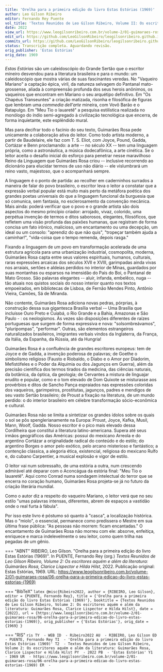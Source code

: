 ```yaml
---
title: 'Orelha para a primeira edição do livro Estas Estórias (1969)'
author: Leo Gilson Ribeiro
editor: Fernando Rey Puente
vol_title: 'Textos Reunidos de Leo Gilson Ribeiro, Volume II: Os escritores aquém e além da literatura: Guimarães Rosa, Clarice Lispector e Hilda Hilst'
date: 2022
view_url: https://www.leogilsonribeiro.com.br/volume-2/01-guimaraes-rosa/06-orelha-para-a-primeira-edicao-do-livro-estas-estorias-(1969)
edit_url: https://github.com/LeoGilsonRibeiro/leogilsonribeiro.github.io/edit/main/docs/markdown/volume-2/01-guimaraes-rosa/06-orelha-para-a-primeira-edicao-do-livro-estas-estorias-(1969).md
commits_url: https://github.com/LeoGilsonRibeiro/leogilsonribeiro.github.io/commits/main/docs/markdown/volume-2/01-guimaraes-rosa/06-orelha-para-a-primeira-edicao-do-livro-estas-estorias-(1969).md
status: Transcrição completa. Aguardando revisão.
orig_publisher: 'Estas Estórias'
orig_date: 1969
---
```


*Estas Estórias* são um caleidoscópio do Grande Sertão que o escritor mineiro desvendou para a literatura brasileira e para o mundo: um caleidoscópio que mostra várias de suas fascinantes veredas. No "Vaqueiro Mariano" a captação épica, viril, da natureza selvagem do Pantanal mato-grossense, aliada à compreensão profunda dos seus herois anônimos, os vaqueiros que encontram em Mariano o seu arquétipo definitivo. Em "Os Chapéus Transeuntes" a criação matizada, risonha e filosófica de figuras que lembram uma *commedia dell'arte* mineira, com Vovô Barão e o Ratapulgo. Em "Meu Tio o Iauaretê" a pesquisa estilística realizada no monólogo do índio semi-agregado à civilização tecnológica que encerra, de forma inquietante, este esplêndido mural.

Mas para decifrar todo o facínio do seu texto, Guimarães Rosa pede unicamente a colaboração ativa do leitor. Como todo artista moderno, a partir de Baudelaire, ele faz com T. S. Eliot, com Joyce, Pound, Gadda, Cortázar e Benn proclamando: a arte -- no século XX -- tem uma linguagem própria, como a astronáutica, a música dodecafônica, a arte cinética. Se o leitor aceita o desafio inicial do esforço para penetrar nesse maravilhoso Reino da Linguagem que Guimarães Rosa criou -- inclusive recorrendo ao dicionário para elucidar termos de uso não diário -- ele vislumbrará um reino vasto, majestoso, que o acompanhará sempre.

A linguagem é o ponto de partida: ao recolher em caderninhos surrados a maneira de falar do povo brasileiro, o escritor leva o leitor a constatar que a expressão verbal popular está muito mais perto da metáfora poética dos grandes poetas universais do que a linguagem funcional da burguesia que só comunica, sem fantasia, no esclerosamento da convenção mecânica. Mais ainda: poderá verificar que o povo e o grande artista são dois aspectos do mesmo princípio criador: arrojado, vivaz, colorido, uma perpétua invenção de termos e ditos saborosos, elegantes, filosóficos, que refletem uma visão profunda das paixões humanas, que registram de forma concisa um fato irônico, malicioso, um encantamento ou uma decepção, um ideal ou um consolo: "aprendiz do que não quis", "tropeçar também ajuda a caminhar!", "vida-coisa que o tempo remenda, depois rasga."

Fixando a linguagem de um povo em transformação acelerada de uma estrutura agrícola para uma urbanização industrial, cosmopolita, moderna, Guimarães Rosa capta entre seus valores espirituais, humanos, culturais, raras expressões arcaicas dos séculos XVII e XVIII, garimpadas ainda vivas nos arraiais, sertões e aldeias perdidos no interior de Minas, guardados por suas montanhas ou esparsos na imensidão do País do Boi, o Pantanal de Mato Grosso. São palavras elegantes -- aluir, infanda, embelêco, nuga -- tão atuais nos quistos sociais do nosso interior quanto nos textos empoeirados, em bibliotecas de Lisboa, de Fernão Mendes Pinto, Antônio Vieira, Camões, Sá de Miranda.

Não contente, Guimarães Rosa adiciona novas pedras, pórprias, à construção dessa sua gigantesca Brasília verbal -- Uma Brasília que incluísse Ouro Preto e Cuiabá, o Rio Grande e a Bahia, Amazonas e São Paulo - : os neologismos. Às vezes são disposições diferentes de raízes portuguesas que surgem de forma expressiva e nova: "solsombreávamos", "pluripompas", "performar". Outras, são elementos estrangeiros naturalizados brasileiros, imigrantes verbais vindos da Inglaterra, da França, da Itália, da Espanha, da Rússia, até da Hungria!

Guimarães Rosa é a confluência de grandes escritores europeus: tem de Joyce e de Gadda, a invenção poderosa de palavras; de Goethe o simbolismo religioso (Fausto e Riobaldo, o Diabo e o Amor por Diadorim, Mefistófeles e o Poder da Alquimia ou dos Jagunços em Guerra), além da precisão científica dos termos tirados da medicina, das ciências naturais, da botânica, da óptica, da geologia; de Cervantes a mistura de linguajar erudito e popular, como e o tom elevado de Dom Quixote se misturasse aos provérbios e ditos de Sancho Pança espraiados nas expressões coloridas dos vaqueiros, garimpeiros, prostitutas, jagunços, padres e mendigos de seu vasto Sertão brasileiro; de Proust a fixação na literatura, de um mundo perdido: o do interior brasileiro em célebre transformação sócio-econômica e cultural.

Guimarães Rosa não se limita a sintetizar os grandes ídolos sobre os quais o sol se pôs spenglerianamente na Europa: Proust, Joyce, Kafka, Musil, Mann, Woolf, Gadda. Nosso escritor é o pico mais elevado dessa Cordilheira que constitui a literatura latino-americana. Supera até seus irmãos geográficos das Américas: possui do mexicano Arreola e do argentino Cortázar a originalidade radical do conteúdo e do estilo; do argentino Borges o amor pelo exótico, pelo arcano misterioso e fantástico; a contenção clássica, a alegoria ética, existencial, religiosa do mexicano Rulfo e, do cubano Carpentier, a musical explosão e vigor de estilo.

O leitor vai num sobressalto, de uma estória a outra, num crescendo admirável até deparar com o Aconcágua da estória final: "Meu Tio o Iauaretê". Aqui como Conrad numa sondagem intelectual do terror que se encerra no coração humano, Guimarães Rosa projeta-se já no futuro da criação literária mundial.

Como o autor diz a respeito do vaqueiro Mariano, o leitor verá que no seu estilo "umas palavras intensas, diferentes, abrem de espaços a vastidão onde o real furta à fábula".

Por isso este livro é póstumo só quanto à "casca", a localização histórica. Mas o "miolo", o essencial, permanece como predissera o Mestre em sua última frase pública: "As pessoas não morrem: ficam encantadas." O encantamento de Guimarães Rosa não morreu com ele: absorve, enfeitiça, enriquece e marca indelevelmente o seu leitor, como quem trilha nas pegadas de um gênio.


=== "ABNT"
    RIBEIRO, Leo Gilson. "Orelha para a primeira edição do livro Estas Estórias (1969)". In PUENTE, Fernando Rey (org.) <em>Textos Reunidos de Leo Gilson Ribeiro, Volume 2: Os escritores aquém e além da literatura: Guimarães Rosa, Clarice Lispector e Hilda Hilst</em>, 2022. Publicação original: Estas Estórias, 1969. URL: <a href="stable_url">https://www.leogilsonribeiro.com.br/volume-2/01-guimaraes-rosa/06-orelha-para-a-primeira-edicao-do-livro-estas-estorias-(1969)</a>

=== "BibTeX"
    ```latex
    @misc{Ribeiro2022,
    author = {RIBEIRO, Leo Gilson},
    editor = {PUENTE, Fernando Rey},
    title = {'Orelha para a primeira edição do livro Estas Estórias (1969)'},
    booktitle = {Textos Reunidos de Leo Gilson Ribeiro, Volume 2: Os escritores aquém e além da literatura: Guimarães Rosa, Clarice Lispector e Hilda Hilst},
    date = {2022},
    url = {https://www.leogilsonribeiro.com.br/volume-2/01-guimaraes-rosa/06-orelha-para-a-primeira-edicao-do-livro-estas-estorias-(1969)},
    orig_publisher = {'Estas Estórias'},
    orig_date = {1969}
    }
    ```

=== "RIS"
    ```ris
    TY  - WEB
    ID  - Ribeiro2022
    AU  - RIBEIRO, Leo Gilson
    ED  - PUENTE, Fernando Rey
    TI  - 'Orelha para a primeira edição do livro Estas Estórias (1969)'
    T2  - Textos Reunidos de Leo Gilson Ribeiro, Volume 2: Os escritores aquém e além da literatura: Guimarães Rosa, Clarice Lispector e Hilda Hilst
    PY  - 2022
    PB  - 'Estas Estórias'
    Y1  - 1969
    UR  - https://www.leogilsonribeiro.com.br/volume-2/01-guimaraes-rosa/06-orelha-para-a-primeira-edicao-do-livro-estas-estorias-(1969)
    ER  - 
    ```
